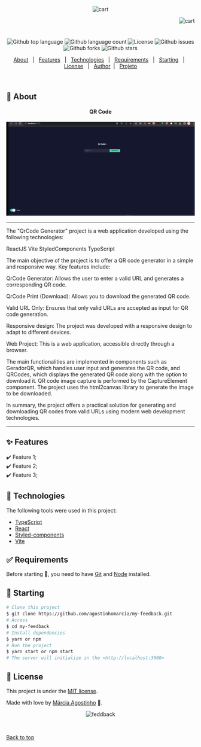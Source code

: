 <p align="center">
   <img src="https://media.giphy.com/media/jofTj7sXff5kXEUjGV/giphy.gif" alt="cart" width="280"/>
</p>

<p align="right">
   <img src="https://media.giphy.com/media/mkWSXGKl8miCoDv8Xd/giphy.gif" alt="cart" width="130"/>
</p>

<h1 align="center"></h1>

<p align="center">
  <img alt="Github top language" src="https://img.shields.io/github/languages/top/agostinhomarcia/my-feedback?color=4266f5">

  <img alt="Github language count" src="https://img.shields.io/github/languages/count/agostinhomarcia/my-feedback?color=4266f5">

  <img alt="License" src="https://img.shields.io/github/license/agostinhomarcia/my-feedback?color=4266f5">

   <img alt="Github issues" src="https://img.shields.io/github/issues/agostinhomarcia/my-feedback?color=4266f5" />

   <img alt="Github forks" src="https://img.shields.io/github/forks/agostinhomarcia/my-feedback?color=4266f5" />

   <img alt="Github stars" src="https://img.shields.io/github/stars/agostinhomarcia/my-feedback?color=4266f5" /> 
</p>

<p align="center">
  <a href="#dart-about">About</a> &#xa0; | &#xa0; 
  <a href="#sparkles-features">Features</a> &#xa0; | &#xa0;
  <a href="#rocket-technologies">Technologies</a> &#xa0; | &#xa0;
  <a href="#white_check_mark-requirements">Requirements</a> &#xa0; | &#xa0;
  <a href="#checkered_flag-starting">Starting</a> &#xa0; | &#xa0;
  <a href="#memo-license">License</a> &#xa0; | &#xa0;
  <a href="https://github.com/agostinhomarcia" target="_blank">Author</a>&#xa0; | &#xa0
  <a href="#" target="_blank" rel="noopener noreferrer">Projeto</a>
</p>

<br>

## :dart: About

<h4 align="center"> QR Code</h4>

<p align="center">
   <img src="/public/qrcode.gif" alt="feedback" width="690"/>
</p>
<hr/>
<p align="left">
The "QrCode Generator" project is a web application developed using the following technologies:

ReactJS
Vite
StyledComponents
TypeScript

The main objective of the project is to offer a QR code generator in a simple and responsive way. Key features include:

QrCode Generator: Allows the user to enter a valid URL and generates a corresponding QR code.

QrCode Print (Download): Allows you to download the generated QR code.

Valid URL Only: Ensures that only valid URLs are accepted as input for QR code generation.

Responsive design: The project was developed with a responsive design to adapt to different devices.

Web Project: This is a web application, accessible directly through a browser.

The main functionalities are implemented in components such as GeradorQR, which handles user input and generates the QR code, and QRCodes, which displays the generated QR code along with the option to download it. QR code image capture is performed by the CaptureElement component. The project uses the html2canvas library to generate the image to be downloaded.

In summary, the project offers a practical solution for generating and downloading QR codes from valid URLs using modern web development technologies.

</p>

<hr/>

## :sparkles: Features

:heavy_check_mark: Feature 1;\
:heavy_check_mark: Feature 2;\
:heavy_check_mark: Feature 3;

## :rocket: Technologies

The following tools were used in this project:

- [TypeScript](https://www.w3schools.com/typescript/)
- [React](https://pt-br.reactjs.org/)
- [Styled-components](https://styled-components.com/)
- [Vite](https://vitejs.dev/)

## :white_check_mark: Requirements

Before starting :checkered_flag:, you need to have [Git](https://git-scm.com) and [Node](https://nodejs.org/en/) installed.

## :checkered_flag: Starting

```bash
# Clone this project
$ git clone https://github.com/agostinhomarcia/my-feedback.git
# Access
$ cd my-feedback
# Install dependencies
$ yarn or npm
# Run the project
$ yarn start or npm start
# The server will initialize in the <http://localhost:3000>
```

## :memo: License

This project is under the [MIT license](./License).

Made with love by [Márcia Agostinho](https://github.com/agostinhomarcia) 🚀.

<p align="center">
   <img src="https://media.giphy.com/media/BRvA12YX42QlEFFKEB/giphy.gif" alt="feddback" width="250"/>
</p>

&#xa0;

<a href="#top">Back to top </a>
